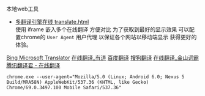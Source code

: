 

# 
本地web工具


- [多翻译引擎在线 translate.html](translate.html)  
 使用 iframe 嵌入多个在线翻译 方便对比 为了获取到最好的显示效果 可以配置chrome的 `User Agent` 用户代理 以保证各个网站以移动端显示 获得更好的体验。

[Bing Microsoft Translator](https://cn.bing.com/translator/)
[在线翻译_有道](http://fanyi.youdao.com/)
[百度翻译](https://fanyi.baidu.com/)
[搜狗翻译](https://fanyi.sogou.com/)
[在线翻译_金山词霸](http://www.iciba.com/)
[腾讯翻译君 - 在线翻译](https://fanyi.qq.com/)

    chrome.exe --user-agent="Mozilla/5.0 (Linux; Android 6.0; Nexus 5 Build/MRA58N) AppleWebKit/537.36 (KHTML, like Gecko) Chrome/69.0.3497.100 Mobile Safari/537.36"


    